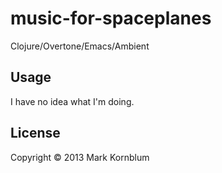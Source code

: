 # music-for-spaceplanes

Clojure/Overtone/Emacs/Ambient

## Usage

I have no idea what I'm doing.

## License

Copyright © 2013 Mark Kornblum
